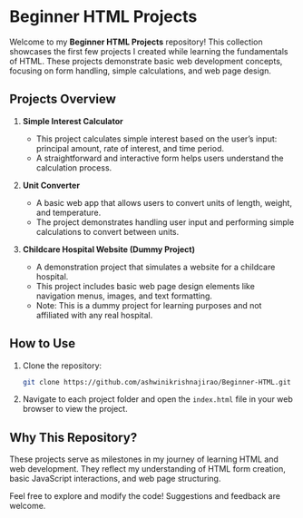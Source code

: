 
# Beginner HTML Projects

Welcome to my **Beginner HTML Projects** repository! This collection showcases the first few projects I created while learning the fundamentals of HTML. These projects demonstrate basic web development concepts, focusing on form handling, simple calculations, and web page design.

## Projects Overview

1. **Simple Interest Calculator**
   - This project calculates simple interest based on the user’s input: principal amount, rate of interest, and time period.
   - A straightforward and interactive form helps users understand the calculation process.

2. **Unit Converter**
   - A basic web app that allows users to convert units of length, weight, and temperature.
   - The project demonstrates handling user input and performing simple calculations to convert between units.

3. **Childcare Hospital Website (Dummy Project)**
   - A demonstration project that simulates a website for a childcare hospital.
   - This project includes basic web page design elements like navigation menus, images, and text formatting.
   - Note: This is a dummy project for learning purposes and not affiliated with any real hospital.

## How to Use

1. Clone the repository:
   ```bash
   git clone https://github.com/ashwinikrishnajirao/Beginner-HTML.git
   ```

2. Navigate to each project folder and open the `index.html` file in your web browser to view the project.

## Why This Repository?

These projects serve as milestones in my journey of learning HTML and web development. They reflect my understanding of HTML form creation, basic JavaScript interactions, and web page structuring.

Feel free to explore and modify the code! Suggestions and feedback are welcome.
